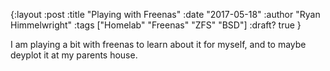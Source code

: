 {:layout :post
:title  "Playing with Freenas"
:date "2017-05-18"
:author "Ryan Himmelwright"
:tags ["Homelab" "Freenas" "ZFS" "BSD"]
:draft? true
}


I am playing a bit with freenas to learn about it for myself, and to maybe
deyplot it at my parents house.
